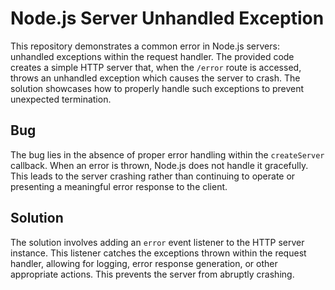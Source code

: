 # Node.js Server Unhandled Exception

This repository demonstrates a common error in Node.js servers: unhandled exceptions within the request handler.  The provided code creates a simple HTTP server that, when the `/error` route is accessed, throws an unhandled exception which causes the server to crash. The solution showcases how to properly handle such exceptions to prevent unexpected termination.

## Bug

The bug lies in the absence of proper error handling within the `createServer` callback.  When an error is thrown, Node.js does not handle it gracefully. This leads to the server crashing rather than continuing to operate or presenting a meaningful error response to the client.

## Solution

The solution involves adding an `error` event listener to the HTTP server instance. This listener catches the exceptions thrown within the request handler, allowing for logging, error response generation, or other appropriate actions. This prevents the server from abruptly crashing. 
